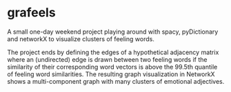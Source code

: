 # grafeels

A small one-day weekend project playing around with spacy, pyDictionary and networkX to visualize clusters of feeling words.

The project ends by defining the edges of a hypothetical adjacency matrix where an (undirected) edge is drawn between two feeling words if the similarity of their corresponding word vectors is above the 99.5th quantile of feeling word similarities.
The resulting graph visualization in NetworkX shows a multi-component graph with many clusters of emotional adjectives.
